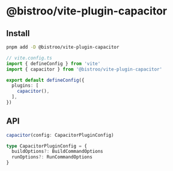 # @bistroo/vite-plugin-capacitor

## Install

```bash
pnpm add -D @bistroo/vite-plugin-capacitor
```

```typescript
// vite.config.ts
import { defineConfig } from 'vite'
import { capacitor } from '@bistroo/vite-plugin-capacitor'

export default defineConfig({
  plugins: [
    capacitor(),
  ],
})
```

## API
```typescript
capacitor(config: CapacitorPluginConfig)
```

```typescript
type CapacitorPluginConfig = {
  buildOptions?: BuildCommandOptions
  runOptions?: RunCommandOptions
}
```
